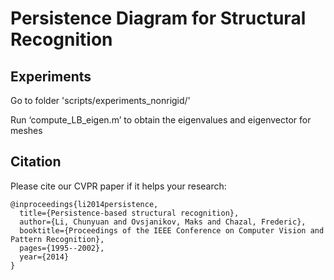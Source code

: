 # Persistence Diagram for Structural Recognition

## Experiments

Go to folder 'scripts/experiments_nonrigid/'

Run ‘compute_LB_eigen.m’ to obtain the eigenvalues and eigenvector for meshes


## Citation
Please cite our CVPR paper if it helps your research:

    @inproceedings{li2014persistence,
      title={Persistence-based structural recognition},
      author={Li, Chunyuan and Ovsjanikov, Maks and Chazal, Frederic},
      booktitle={Proceedings of the IEEE Conference on Computer Vision and Pattern Recognition},
      pages={1995--2002},
      year={2014}
    }
